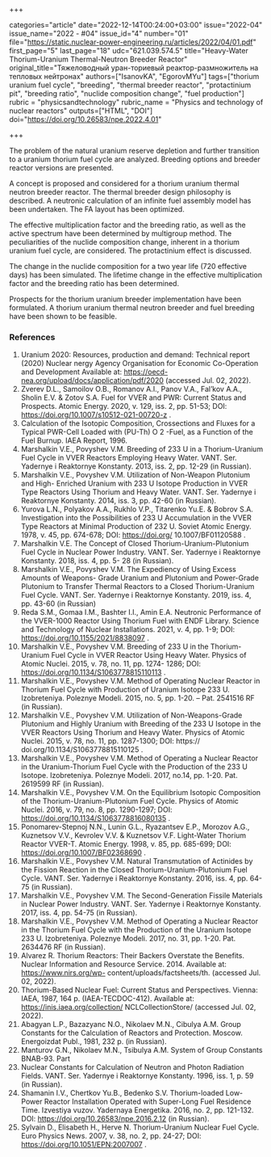 +++

categories="article"
date="2022-12-14T00:24:00+03:00"
issue="2022-04"
issue_name="2022 - #04"
issue_id="4"
number="01"
file="https://static.nuclear-power-engineering.ru/articles/2022/04/01.pdf"
first_page="5"
last_page="18"
udc="621.039.574.5"
title="Heavy-Water Thorium-Uranium Thermal-Neutron Breeder Reactor"
original_title="Тяжеловодный уран-ториевый реактор-размножитель на тепловых нейтронах"
authors=["IsanovKA", "EgorovMYu"]
tags=["thorium uranium fuel cycle", "breeding", "thermal breeder reactor", "protactinium pit", "breeding ratio", "nuclide composition change", "fuel production"]
rubric = "physicsandtechnology"
rubric_name = "Physics and technology of nuclear reactors"
outputs=["HTML", "DOI"]
doi="https://doi.org/10.26583/npe.2022.4.01"

+++

The problem of the natural uranium reserve depletion and further transition to a uranium thorium fuel cycle are analyzed.
Breeding options and breeder reactor versions are presented.

A concept is proposed and considered for a thorium uranium thermal neutron breeder reactor.
The thermal breeder design philosophy is described.
A neutronic calculation of an infinite fuel assembly model has been undertaken.
The FA layout has been optimized.

The effective multiplication factor and the breeding ratio, as well as the active spectrum have been determined by multigroup method. The peculiarities of the nuclide composition change, inherent in a thorium uranium fuel cycle, are considered.
The protactinium effect is discussed.

The change in the nuclide composition for a two year life (720 effective days) has been simulated.
The lifetime change in the effective multiplication factor and the breeding ratio has been determined.

Prospects for the thorium uranium breeder implementation have been formulated. A thorium uranium thermal neutron breeder and fuel breeding have been shown to be feasible.

### References

1. Uranium 2020: Resources, production and demand: Technical report (2020) Nuclear nergy Agency Organisation for Economic Co-Operation and Development Available at:
https://oecd-nea.org/upload/docs/application/pdf/2020 (accessed Jul. 02, 2022).
2. Zverev D.L., Samoilov O.B., Romanov A.I., Panov V.A., Fal’kov A.A., Sholin E.V. & Zotov
S.A. Fuel for VVER and PWR: Current Status and Prospects. Atomic Energy. 2020, v. 129,
iss. 2, pp. 51-53; DOI: https://doi.org/10.1007/s10512-021-00720-z .
3. Calculation of the Isotopic Composition, Crossections and Fluxes for a Typical PWR-Cell
Loaded with (PU-Th) O 2 -Fuel, as a Function оf the Fuel Burnup. IAEA Report, 1996.
4. Marshalkin V.E., Povyshev V.M. Breeding of 233 U in a Thorium-Uranium Fuel Cycle in
VVER Reactors Employing Heavy Water. VANT. Ser. Yadernye i Reaktornye Konstanty.
2013, iss. 2, pp. 12-29 (in Russian).
5. Marshalkin V.E., Povyshev V.M. Utilization of Non-Weapon Plutonium and High-
Enriched Uranium with 233 U Isotope Production in VVER Type Reactors Using Thorium and
Heavy Water. VANT. Ser. Yadernye i Reaktornye Konstanty. 2014, iss. 3, pp. 42-60 (in
Russian).
6. Yurova L.N., Polyakov А.А., Rukhlo V.P., Titarenko Yu.E. & Bobrov S.A. Investigation
into the Possibilities of 233 U Accumulation in the VVER Type Reactors at Minimal
Production of 232 U. Soviet Atomic Energy. 1978, v. 45, pp. 674-678; DOI: https://doi.org/
10.1007/BF01120588 .
7. Marshalkin V.E. The Concept of Closed Thorium-Uranium-Plutonium Fuel Cycle in
Nuclear Power Industry. VANT. Ser. Yadernye i Reaktornye Konstanty. 2018, iss. 4, pp. 5-
28 (in Russian).
8. Marshalkin V.E., Povyshev V.M. The Expediency of Using Excess Amounts of Weapons-
Grade Uranium and Plutonium and Power-Grade Plutonium to Transfer Thermal Reactors
to a Closed Thorium-Uranium Fuel Cycle. VANT. Ser. Yadernye i Reaktornye Konstanty.
2019, iss. 4, pp. 43-60 (in Russian)
9. Reda S.M., Gomaa I.M., Bashter I.I., Amin E.A. Neutronic Performance of the VVER-1000
Reactor Using Thorium Fuel with ENDF Library. Science and Technology of Nuclear
Installations. 2021, v. 4, pp. 1-9; DOI: https://doi.org/10.1155/2021/8838097 .
10. Marshalkin V.E., Povyshev V.M. Breeding of 233 U in the Thorium-Uranium Fuel Cycle in
VVER Reactor Using Heavy Water. Physics of Atomic Nuclei. 2015, v. 78, no. 11, pp. 1274-
1286; DOI: https://doi.org/10.1134/S1063778815110113 .
11. Marshalkin V.E., Povyshev V.M. Method of Operating Nuclear Reactor in Thorium Fuel
Cycle with Production of Uranium Isotope 233 U. Izobreteniya. Poleznye Modeli. 2015, no.
5, pp. 1-20. – Pat. 2541516 RF (in Russian).
12. Marshalkin V.E., Povyshev V.M. Utilization of Non-Weapons-Grade Plutonium and
Highly Uranium with Breeding of the 233 U Isotope in the VVER Reactors Using Thorium and
Heavy Water. Physics of Atomic Nuclei. 2015, v. 78, no. 11, pp. 1287-1300; DOI: https://
doi.org/10.1134/S1063778815110125 .
13. Marshalkin V.E., Povyshev V.M. Method of Operating a Nuclear Reactor in the
Uranium-Thorium Fuel Cycle with the Production of the 233 U Isotope. Izobreteniya.
Poleznye Modeli. 2017, no.14, pp. 1-20. Pat. 2619599 RF (in Russian).
14. Marshalkin V.E., Povyshev V.M. On the Equilibrium Isotopic Composition of the
Thorium-Uranium-Plutonium Fuel Cycle. Physics of Atomic Nuclei. 2016, v. 79, no. 8, pp.
1290-1297; DOI: https://doi.org/10.1134/S1063778816080135 .
15. Ponomarev-Stepnoj N.N., Lunin G.L., Ryazantsev E.P., Morozov A.G., Kuznetsov V.V.,
Kevrolev V.V. & Kuznetsov V.F. Light-Water Thorium Reactor VVER-T. Atomic Energy.
1998, v. 85, pp. 685-699; DOI: https://doi.org/10.1007/BF02368690 .
16. Marshalkin V.E., Povyshev V.M. Natural Transmutation of Actinides by the Fission
Reaction in the Closed Thorium-Uranium-Plutonium Fuel Cycle. VANT. Ser. Yadernye i
Reaktornye Konstanty. 2016, iss. 4, pp. 64-75 (in Russian).
17. Marshalkin V.E., Povyshev V.M. The Second-Generation Fissile Materials in Nuclear
Power Industry. VANT. Ser. Yadernye i Reaktornye Konstanty. 2017, iss. 4, pp. 54-75 (in
Russian).
18. Marshalkin V.E., Povyshev V.M. Method of Operating a Nuclear Reactor in the Thorium Fuel Cycle with the Production of the Uranium Isotope 233 U. Izobreteniya. Poleznye
Modeli. 2017, no. 31, pp. 1-20. Pat. 2634476 RF (in Russian).
19. Alvarez R. Thorium Reactors: Their Backers Overstate the Benefits. Nuclear
Information and Resource Service. 2014. Available at: https://www.nirs.org/wp-
content/uploads/factsheets/th. (accessed Jul. 02, 2022).
20. Thorium-Based Nuclear Fuel: Current Status and Perspectives. Vienna: IAEA, 1987,
164 p. (IAEA-TECDOC-412). Available at: https://inis.iaea.org/collection/
NCLCollectionStore/ (accessed Jul. 02, 2022).
21. Abagyan L.P., Bazazyanc N.O., Nikolaev M.N., Cibulya A.M. Group Constants for the
Calculation of Reactors and Protection. Moscow. Energoizdat Publ., 1981, 232 p. (in
Russian).
22. Manturov G.N., Nikolaev M.N., Tsibulya A.M. System of Group Constants BNAB-93. Part
1. Nuclear Constants for Calculation of Neutron and Photon Radiation Fields. VANT. Ser.
Yadernye i Reaktornye Konstanty. 1996, iss. 1, p. 59 (in Russian).
23. Shamanin I.V., Chertkov Yu.B., Bedenko S.V. Thorium-loaded Low-Power Reactor
Installation Operated with Super-Long Fuel Residence Time. Izvestiya vuzov. Yadernaya
Energetika. 2016, no. 2, pp. 121-132. DOI: https://doi.org/10.26583/npe.2016.2.12
(in Russian).
24. Sylvain D., Elisabeth H., Herve N. Thorium-Uranium Nuclear Fuel Cycle. Euro Physics
News. 2007, v. 38, no. 2, pp. 24-27; DOI: https://doi.org/10.1051/EPN:2007007 .
